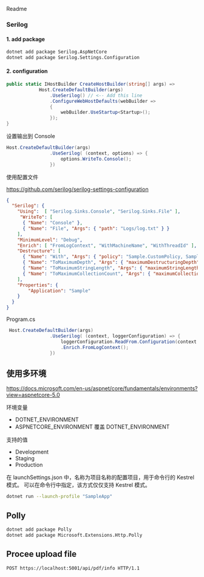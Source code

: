 Readme


### Serilog

#### 1. add package

```bash
dotnet add package Serilog.AspNetCore
dotnet add package Serilog.Settings.Configuration
```

#### 2. configuration

```csharp
public static IHostBuilder CreateHostBuilder(string[] args) =>
            Host.CreateDefaultBuilder(args)
                .UseSerilog() // <-- Add this line
                .ConfigureWebHostDefaults(webBuilder =>
                {
                    webBuilder.UseStartup<Startup>();
                });
}
```
设置输出到 Console

```csharp
Host.CreateDefaultBuilder(args)
                .UseSerilog( (context, options) => {
                    options.WriteTo.Console();
                }) 
```

使用配置文件

https://github.com/serilog/serilog-settings-configuration

```json
{
  "Serilog": {
    "Using":  [ "Serilog.Sinks.Console", "Serilog.Sinks.File" ],
     "WriteTo": [
      { "Name": "Console" },
      { "Name": "File", "Args": { "path": "Logs/log.txt" } }
    ],
    "MinimumLevel": "Debug",
    "Enrich": [ "FromLogContext", "WithMachineName", "WithThreadId" ],
    "Destructure": [
      { "Name": "With", "Args": { "policy": "Sample.CustomPolicy, Sample" } },
      { "Name": "ToMaximumDepth", "Args": { "maximumDestructuringDepth": 4 } },
      { "Name": "ToMaximumStringLength", "Args": { "maximumStringLength": 100 } },
      { "Name": "ToMaximumCollectionCount", "Args": { "maximumCollectionCount": 10 } }
    ],
    "Properties": {
        "Application": "Sample"
    }
  }
}
```

Program.cs
```csharp
 Host.CreateDefaultBuilder(args)
                .UseSerilog( (context, loggerConfiguration) => {
                    loggerConfiguration.ReadFrom.Configuration(context.Configuration)
                    .Enrich.FromLogContext();
                })
```

## 使用多环境

https://docs.microsoft.com/en-us/aspnet/core/fundamentals/environments?view=aspnetcore-5.0

环境变量
* DOTNET_ENVIRONMENT
* ASPNETCORE_ENVIRONMENT 覆盖 DOTNET_ENVIRONMENT

支持的值
* Development
* Staging
* Production

在 launchSettings.json 中，名称为项目名称的配置项目，用于命令行的 Kestrel 模式。
可以在命令行中指定，该方式仅仅支持 Kestrel 模式。
```bash
dotnet run --launch-profile "SampleApp"
```

## Polly

```bash
dotnet add package Polly
dotnet add package Microsoft.Extensions.Http.Polly
```

## Procee upload file

```bash
POST https://localhost:5001/api/pdf/info HTTP/1.1
```